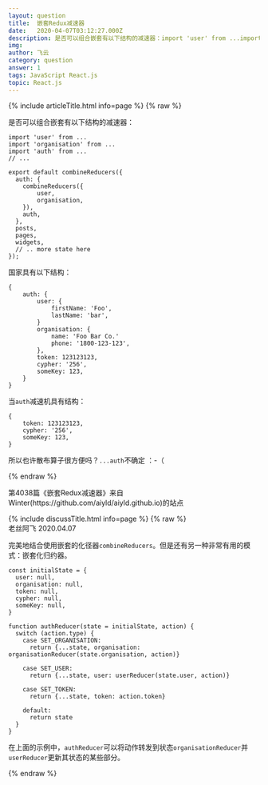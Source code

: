 ```yaml
---
layout: question
title:  嵌套Redux减速器
date:   2020-04-07T03:12:27.000Z
description: 是否可以组合嵌套有以下结构的减速器：import 'user' from ...import 'organisation' from ...imp...
img: 
author: 飞云
category: question
answer: 1
tags: JavaScript React.js
topic: React.js
---
```

<div class="article-root">
  <div class="article">
    {% include articleTitle.html info=page %}
    {% raw %}
    <div class="article-content"><p><font style="vertical-align: inherit;"><font style="vertical-align: inherit;">是否可以组合嵌套有以下结构的减速器：</font></font></p>

<pre><code>import 'user' from ...<font></font>
import 'organisation' from ...<font></font>
import 'auth' from ...<font></font>
// ...<font></font>
<font></font>
export default combineReducers({<font></font>
  auth: {<font></font>
    combineReducers({<font></font>
        user,<font></font>
        organisation,  <font></font>
    }),<font></font>
    auth,<font></font>
  },<font></font>
  posts,<font></font>
  pages,<font></font>
  widgets,<font></font>
  // .. more state here<font></font>
});<font></font>
</code></pre>

<p><font style="vertical-align: inherit;"><font style="vertical-align: inherit;">国家具有以下结构：</font></font></p>

<pre><code>{<font></font>
    auth: {<font></font>
        user: {<font></font>
            firstName: 'Foo',<font></font>
            lastName: 'bar',<font></font>
        }<font></font>
        organisation: {<font></font>
            name: 'Foo Bar Co.'<font></font>
            phone: '1800-123-123',<font></font>
        },<font></font>
        token: 123123123,<font></font>
        cypher: '256',<font></font>
        someKey: 123,<font></font>
    }<font></font>
}<font></font>
</code></pre>

<p><font style="vertical-align: inherit;"><font style="vertical-align: inherit;">当</font></font><code>auth</code><font style="vertical-align: inherit;"><font style="vertical-align: inherit;">减速机具有结构：</font></font></p>

<pre><code>{<font></font>
    token: 123123123,<font></font>
    cypher: '256',<font></font>
    someKey: 123,   <font></font>
}<font></font>
</code></pre>

<p><font style="vertical-align: inherit;"><font style="vertical-align: inherit;">所以也许散布算子很方便吗？</font></font><code>...auth</code><font style="vertical-align: inherit;"><font style="vertical-align: inherit;">不确定 ：-（</font></font></p></div>
    {% endraw %}
  </div>
  <p class="winter_mark">第4038篇《嵌套Redux减速器》来自Winter(https://github.com/aiyld/aiyld.github.io)的站点</p>
  <div class="discuss-wrapper">
    {% include discussTitle.html info=page %}
    {% raw %}
    <div class="discuss-item">
        <div class="discuss-parent">
          <div class="discuss-meta">
            <span class="discuss-user">老丝阿飞</span>
            <span class="discuss-time">2020.04.07</span>
          </div>
          <div class="discuss-comment"><p><font style="vertical-align: inherit;"><font style="vertical-align: inherit;">完美地结合使用嵌套的化径器</font></font><code>combineReducers</code><font style="vertical-align: inherit;"><font style="vertical-align: inherit;">。</font><font style="vertical-align: inherit;">但是还有另一种非常有用的模式：嵌套化归约器。</font></font></p>

<pre class="lang-js prettyprint-override"><code>const initialState = {<font></font>
  user: null,<font></font>
  organisation: null,<font></font>
  token: null,<font></font>
  cypher: null,<font></font>
  someKey: null,<font></font>
}<font></font>
<font></font>
function authReducer(state = initialState, action) {<font></font>
  switch (action.type) {<font></font>
    case SET_ORGANISATION:<font></font>
      return {...state, organisation: organisationReducer(state.organisation, action)}<font></font>
<font></font>
    case SET_USER:<font></font>
      return {...state, user: userReducer(state.user, action)}<font></font>
<font></font>
    case SET_TOKEN:<font></font>
      return {...state, token: action.token}<font></font>
<font></font>
    default:<font></font>
      return state<font></font>
  }<font></font>
}<font></font>
</code></pre>

<p><font style="vertical-align: inherit;"><font style="vertical-align: inherit;">在上面的示例中，</font></font><code>authReducer</code><font style="vertical-align: inherit;"><font style="vertical-align: inherit;">可以将动作转发到状态</font></font><code>organisationReducer</code><font style="vertical-align: inherit;"><font style="vertical-align: inherit;">并</font></font><code>userReducer</code><font style="vertical-align: inherit;"><font style="vertical-align: inherit;">更新其状态的某些部分。</font></font></p></div>
        </div></div>
    {% endraw %}
  </div>
<div>
